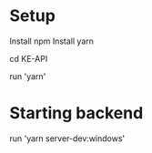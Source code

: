 # Setup

Install npm
Install yarn

cd KE-API

run 'yarn'

# Starting backend

run 'yarn server-dev:windows'
